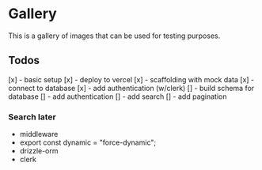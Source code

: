# Gallery

This is a gallery of images that can be used for testing purposes.


## Todos
[x] - basic setup
[x] - deploy to vercel
[x] - scaffolding with mock data
[x] - connect to database
[x] - add authentication (w/clerk)
[] - build schema for database
[] - add authentication
[] - add search
[] - add pagination



### Search later

- middleware
- export const dynamic = "force-dynamic"; 
- drizzle-orm
- clerk

